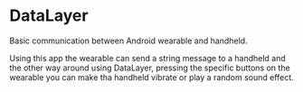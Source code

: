 # DataLayer
Basic communication between Android wearable and handheld.

Using this app the wearable can send a string message to a handheld and the other way around using DataLayer, pressing the specific buttons on the wearable you can make tha handheld vibrate or play a random sound effect. 

